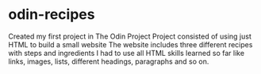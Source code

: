 # odin-recipes
Created my first project in The Odin Project
Project consisted of using just HTML to build a small website
The website includes three different recipes with steps and ingredients
I had to use all HTML skills learned so far like links, images, lists, different headings, paragraphs and so on. 